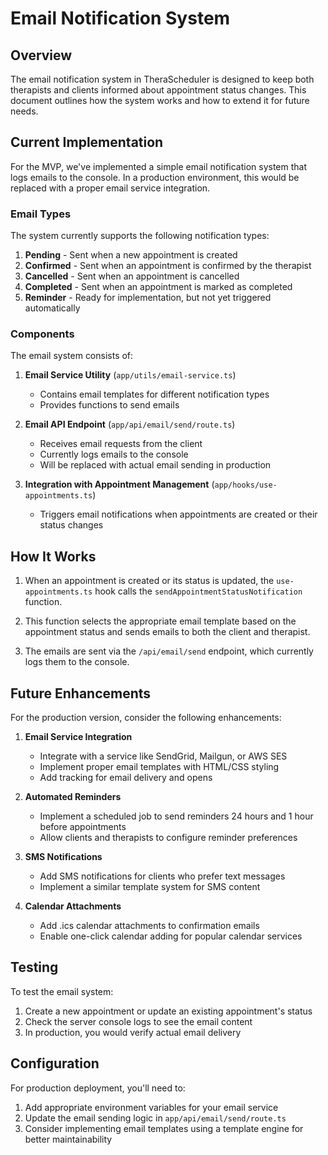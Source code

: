 # Email Notification System

## Overview

The email notification system in TheraScheduler is designed to keep both therapists and clients informed about appointment status changes. This document outlines how the system works and how to extend it for future needs.

## Current Implementation

For the MVP, we've implemented a simple email notification system that logs emails to the console. In a production environment, this would be replaced with a proper email service integration.

### Email Types

The system currently supports the following notification types:

1. **Pending** - Sent when a new appointment is created
2. **Confirmed** - Sent when an appointment is confirmed by the therapist
3. **Cancelled** - Sent when an appointment is cancelled
4. **Completed** - Sent when an appointment is marked as completed
5. **Reminder** - Ready for implementation, but not yet triggered automatically

### Components

The email system consists of:

1. **Email Service Utility** (`app/utils/email-service.ts`)

   - Contains email templates for different notification types
   - Provides functions to send emails

2. **Email API Endpoint** (`app/api/email/send/route.ts`)

   - Receives email requests from the client
   - Currently logs emails to the console
   - Will be replaced with actual email sending in production

3. **Integration with Appointment Management** (`app/hooks/use-appointments.ts`)
   - Triggers email notifications when appointments are created or their status changes

## How It Works

1. When an appointment is created or its status is updated, the `use-appointments.ts` hook calls the `sendAppointmentStatusNotification` function.

2. This function selects the appropriate email template based on the appointment status and sends emails to both the client and therapist.

3. The emails are sent via the `/api/email/send` endpoint, which currently logs them to the console.

## Future Enhancements

For the production version, consider the following enhancements:

1. **Email Service Integration**

   - Integrate with a service like SendGrid, Mailgun, or AWS SES
   - Implement proper email templates with HTML/CSS styling
   - Add tracking for email delivery and opens

2. **Automated Reminders**

   - Implement a scheduled job to send reminders 24 hours and 1 hour before appointments
   - Allow clients and therapists to configure reminder preferences

3. **SMS Notifications**

   - Add SMS notifications for clients who prefer text messages
   - Implement a similar template system for SMS content

4. **Calendar Attachments**
   - Add .ics calendar attachments to confirmation emails
   - Enable one-click calendar adding for popular calendar services

## Testing

To test the email system:

1. Create a new appointment or update an existing appointment's status
2. Check the server console logs to see the email content
3. In production, you would verify actual email delivery

## Configuration

For production deployment, you'll need to:

1. Add appropriate environment variables for your email service
2. Update the email sending logic in `app/api/email/send/route.ts`
3. Consider implementing email templates using a template engine for better maintainability

